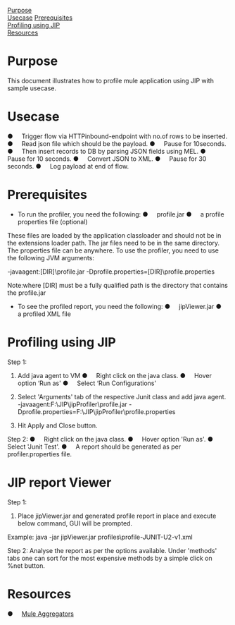 [Purpose](#purpose)  
[Usecase](#usecase)
[Prerequisites](#prerequisites)  
[Profiling using JIP](#profiling-using-jip)  
[Resources](#resources)

Purpose
=======

This document illustrates how to profile mule application using JIP with sample usecase.

Usecase
========

●     Trigger flow via HTTPinbound-endpoint with no.of rows to be inserted. 
●     Read json file which should be the payload. 
●     Pause for 10seconds.
●     Then insert records to DB by parsing JSON fields using MEL.
●     Pause for 10 seconds. 
●     Convert JSON to XML.
●     Pause for 30 seconds.
●     Log payload at end of flow.


Prerequisites
=============

* To run the profiler, you need the following:
●     profile.jar
●     a profile properties file (optional)

These files are loaded by the application classloader and should not be in the extensions loader path. The jar files need to be in the same directory. The properties file can be anywhere.
To use the profiler, you need to use the following JVM arguments:

-javaagent:[DIR]\profile.jar -Dprofile.properties=[DIR]\profile.properties
			
Note:where [DIR] must be a fully qualified path is the directory that contains the profile.jar 


* To see the profiled report, you need the following:
●     jipViewer.jar
●     a profiled XML file


Profiling using JIP
=======================

Step 1:
1. Add java agent to VM
●     Right click on the java class.
●     Hover option ‘Run as'
●     Select ‘Run Configurations'

2. Select 'Arguments' tab of the respective Junit class and add java agent.
-javaagent:F:\JIP\jipProfiler\profile.jar -Dprofile.properties=F:\JIP\jipProfiler\profile.properties
	
3.	Hit Apply and Close button.

Step 2:
●     Right click on the java class.
●     Hover option 'Run as'.
●     Select 'Junit Test'.
●     A report should be generated as per profiler.properties file.

JIP report Viewer
==================

Step 1:
1. Place jipViewer.jar and generated profile report in place and execute below command, GUI will be prompted. 

Example:
	java -jar jipViewer.jar profiles\profile-JUNIT-U2-v1.xml

Step 2: 
Analyse the report as per the options available. 
Under 'methods' tabs one can sort for the most expensive methods by a simple click on %net button.



Resources
===========
		  
●     [Mule Aggregators](http://www.mulesoft.org/documentation/display/current/Routing+Message+Processors#RoutingMessageProcessors-RoutingMessageProcessors-All)	

